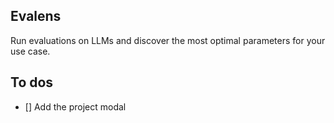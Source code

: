 ## Evalens

Run evaluations on LLMs and discover the most optimal parameters for your use case.

## To dos

- [] Add the project modal
